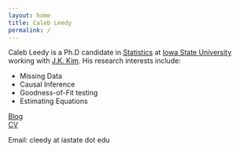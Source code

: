 ```yaml
---
layout: home
title: Caleb Leedy
permalink: /
---
```


Caleb Leedy is a Ph.D candidate in [Statistics](https://www.stat.iastate.edu/) at 
[Iowa State University](https://www.iastate.edu/) working with 
[J.K. Kim](https://sites.google.com/view/jaekwangkim/home). His research
interests include:

* Missing Data
* Causal Inference
* Goodness-of-Fit testing
* Estimating Equations

[Blog](/blog)  
[CV](TBD)

Email: cleedy at iastate dot edu
